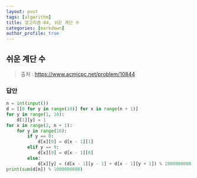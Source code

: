 ```yaml
---
layout: post
tags: [algorithm]
title: 알고리즘-84, 쉬운 계단 수
categories: [markdown]
author_profile: true
---
```


## 쉬운 계단 수

> 출처 : <https://www.acmicpc.net/problem/10844>

### 답안

```python
n = int(input())
d = [[0 for y in range(10)] for x in range(n + 1)]
for y in range(1, 10):
    d[1][y] = 1
for x in range(2, n + 1):
    for y in range(10):
        if y == 0:
            d[x][0] = d[x - 1][1]
        elif y == 9:
            d[x][9] = d[x - 1][8]
        else:
            d[x][y] = (d[x - 1][y - 1] + d[x - 1][y + 1]) % 1000000000
print(sum(d[n]) % 1000000000)
```
